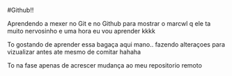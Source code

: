 #Github!!

Aprendendo a mexer no Git e no Github para mostrar o marcwl q ele ta muito nervosinho e uma hora eu vou aprender kkkk 

To gostando de aprender essa bagaça aqui mano.. fazendo alteraçoes para vizualizar antes ate mesmo de comitar hahaha


To na fase apenas de acrescer mudança ao meu repositorio remoto
